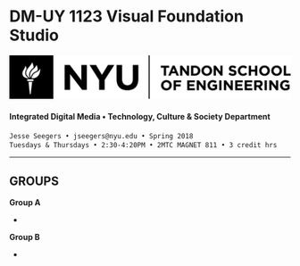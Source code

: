 # DM-UY 1123 Visual Foundation Studio
![NYU](nyu_soe_logo.png)
#### Integrated Digital Media • Technology, Culture & Society Department 
    Jesse Seegers • jseegers@nyu.edu • Spring 2018 
    Tuesdays & Thursdays • 2:30-4:20PM • 2MTC MAGNET 811 • 3 credit hrs
---


## GROUPS

**Group A**

* 


**Group B**

* 



